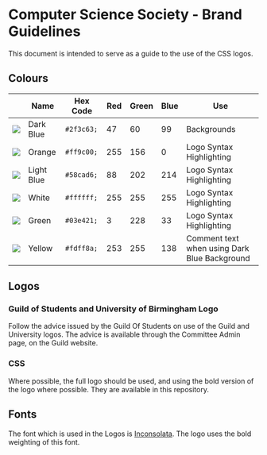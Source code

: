 #  Computer Science Society - Brand Guidelines

This document is intended to serve as a guide to the use of the CSS logos.

## Colours

|                    | Name       | Hex Code   | Red | Green | Blue | Use                                          |
|--------------------|------------|------------|-----|-------|------|----------------------------------------------|
|![][col-dark-blue]  | Dark Blue  | `#2f3c63;` | 47  | 60    | 99   | Backgrounds                                  |
|![][col-orange]     | Orange     | `#ff9c00;` | 255 | 156   | 0    | Logo Syntax Highlighting                     |    
|![][col-light-blue] | Light Blue | `#58cad6;` | 88  | 202   | 214  | Logo Syntax Highlighting                     |            
|![][col-white]      | White      | `#ffffff;` | 255 | 255   | 255  | Logo Syntax Highlighting                     |
|![][col-green]      | Green      | `#03e421;` | 3   | 228   | 33   | Logo Syntax Highlighting                     |
|![][col-yellow]     | Yellow     | `#fdff8a;` | 253 | 255   | 138  | Comment text when using Dark Blue Background |

[col-dark-blue]: https://placehold.it/15/2f3c63/000000?text=+
[col-orange]: https://placehold.it/15/ff9c00/000000?text=+
[col-light-blue]: https://placehold.it/15/58cad6/000000?text=+
[col-white]: https://placehold.it/15/ffffff/000000?text=+
[col-green]: https://placehold.it/15/03e421/000000?text=+
[col-yellow]: https://placehold.it/15/fdff8a/000000?text=+

## Logos

### Guild of Students and University of Birmingham Logo

Follow the advice issued by the Guild Of Students on use of the Guild and University logos. 
The advice is available through the Committee Admin page, on the Guild website.

### CSS

Where possible, the full logo should be used, and using the bold version of the logo where possible. They are available in this repository.

## Fonts

The font which is used in the Logos is [Inconsolata](https://fonts.google.com/specimen/Inconsolata). The logo uses the bold weighting of this font.

